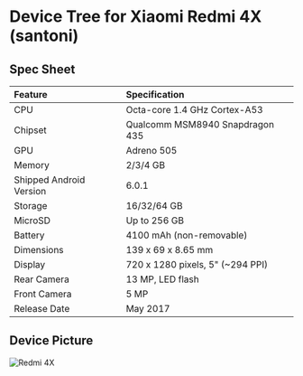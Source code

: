 # Device Tree for Xiaomi Redmi 4X (santoni)

## Spec Sheet

| Feature                 | Specification                     |
| :---------------------- | :-------------------------------- |
| CPU                     | Octa-core 1.4 GHz Cortex-A53      |
| Chipset                 | Qualcomm MSM8940 Snapdragon 435   |
| GPU                     | Adreno 505                        |
| Memory                  | 2/3/4 GB                          |
| Shipped Android Version | 6.0.1                             |
| Storage                 | 16/32/64 GB                       |
| MicroSD                 | Up to 256 GB                      |
| Battery                 | 4100 mAh (non-removable)          |
| Dimensions              | 139 x 69 x 8.65 mm                |
| Display                 | 720 x 1280 pixels, 5" (~294 PPI)  |
| Rear Camera             | 13 MP, LED flash                  |
| Front Camera            | 5 MP                              |
| Release Date            | May 2017                          |

## Device Picture

![Redmi 4X](https://cdn.tgdd.vn/Products/Images/42/99145/xiaomi-redmi-4x-400-400x460.png "Redmi 4X")
